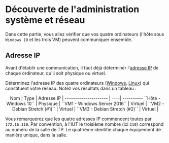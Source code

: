 # Découverte de l'administration système et réseau

Dans cette partie, vous allez vérifier que vos quatre ordinateurs (l'hôte sous ``Windows 10`` et les trois VM) peuvent communiquer ensemble. 

## Adresse IP

Avant d'établir une communication, il faut déjà déterminer l'[adresse IP](https://fr.wikipedia.org/wiki/Adresse_IP) de chaque ordinateur, qu'il soit physique ou virtuel. 

Déterminez l'adresse IP des quatre ordinateurs ([Windows](https://doc2-iutrt.readthedocs.io/en/latest/windows.html#determiner-l-adresse-ip-de-la-carte-reseau-ethernet-4), [Linux](https://doc2-iutrt.readthedocs.io/en/latest/linux.html#determiner-l-adresse-ip)) qui constituent votre réseau. Notez vos résultats dans un tableau :

<p align="center">
Nom | Type | Adresse IP |
--------------------- | ----| ----------
``Hôte - Windows 10`` | Physique |
``VM1 - Windows Server 2016`` | Virtuel |
``VM2 - Debian Stretch (#1)`` | Virtuel |
``VM3 - Debian Stretch (#2)`` | Virtuel |
</p>

Vous remarquerez que les quatre adresses IP commencent toutes par ``172.16.110``. Par convention, à l'IUT le troisième nombre (ici ``110``) correspond au numéro de la salle de TP. Le quatrième identifie chaque équipement de manière unique, dans la salle. 
